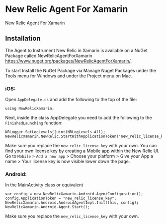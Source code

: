 # New Relic Agent For Xamarin
New Relic Agent For Xamarin

## Installation
The Agent to Instrument New Relic in Xamarin is available on a NuGet Package called NewRelicAgentForXamarin https://www.nuget.org/packages/NewRelicAgentForXamarin/. 

To start Install the NuGet Package via Manage Nuget Packages under the Tools menu for Windows and under the Project menu on Mac.

### iOS:
Open `AppDelegate.cs` and add the following to the top of the file:

```
using NewRelicXamarin;
```

Next, inside the class AppDelegate you need to add the following to the `FinishedLaunching` function:

```
NRLogger.SetLogLevels((uint)NRLogLevels.All);
NewRelicXamarin.NewRelic.StartWithApplicationToken("new_relic_license_key");
```

Make sure you replace the `new_relic_license_key` with your own. You can find your own license key by creating a Mobile app within the New Relic UI. Go to `Mobile` > `Add a new app` > Choose your platform > Give your App a name > Your license key is now visible lower down the page.


### Android:
In the MainActivity class or equivalent

```
var config = new NewRelicXamarin.Android.AgentConfiguration();
config.ApplicationToken = "new_relic_license_key";
NewRelicXamarin.Android.AndroidAgentImpl.Init(this, config);
NewRelicXamarin.Android.Agent.Start();

```

Make sure you replace the `new_relic_license_key` with your own.

